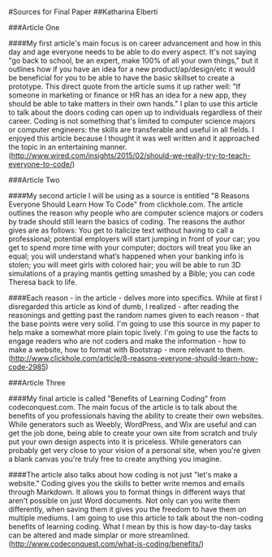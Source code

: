 #Sources for Final Paper
##Katharina Elberti

###Article One

####My first article's main focus is on career advancement and how in this day and age everyone needs to be able to do every aspect.  It's not saying "go back to school, be an expert, make 100% of all your own things," but it outlines how if you have an idea for a new product/ap/design/etc it would be beneficial for you to be able to have the basic skillset to create a prototype.  This direct quote from the article sums it up rather well: "If someone in marketing or finance or HR has an idea for a new app, they should be able to take matters in their own hands."  I plan to use this article to talk about the doors coding can open up to individuals regardless of their career.  Coding is not something that's limited to computer science majors or computer engineers: the skills are transferable and useful in all fields.  I enjoyed this article because I thought it was well written and it approached the topic in an entertaining manner.
(http://www.wired.com/insights/2015/02/should-we-really-try-to-teach-everyone-to-code/)

###Article Two

####My second article I will be using as a source is entitled "8 Reasons Everyone Should Learn How To Code" from clickhole.com.  The article outlines the reason why people who are computer science majors or coders by trade should still learn the basics of coding.  The reasons the author gives are as follows: You get to italicize text without having to call a professional; potential employers will start jumping in front of your car; you get to spend more time with your computer; doctors will treat you like an equal; you will understand what’s happened when your banking info is stolen; you will meet girls with colored hair; you will be able to run 3D simulations of a praying mantis getting smashed by a Bible; you can code Theresa back to life.

####Each reason - in the article - delves more into specifics.  While at first I disregarded this article as kind of dumb, I realized - after reading the reasonings and getting past the random names given to each reason - that the base points were very solid.  I'm going to use this source in my paper to help make a somewhat more plain topic lively.  I'm going to use the facts to engage readers who are not coders and make the information - how to make a website, how to format with Bootstrap - more relevant to them.
(http://www.clickhole.com/article/8-reasons-everyone-should-learn-how-code-2985)

###Article Three

####My final article is called "Benefits of Learning Coding" from codeconquest.com.  The main focus of the article is to talk about the benefits of you professionals having the ability to create their own websites.  While generators such as Weebly, WordPress, and Wix are useful and can get the job done, being able to create your own site from scratch and truly put your own design aspects into it is priceless.  While generators can probably get very close to your vision of a personal site, when you're given a blank canvas you're truly free to create anything you imagine.

####The article also talks about how coding is not just "let's make a website."  Coding gives you the skills to better write memos and emails through Markdown.  It allows you to format things in different ways that aren't possible on just Word documents.  Not only can you write them differently, when saving them it gives you the freedom to have them on multiple mediums.  I am going to use this article to talk about the non-coding benefits of learning coding.  What I mean by this is how day-to-day tasks can be altered and made simplar or more streamlined. 
(http://www.codeconquest.com/what-is-coding/benefits/)
